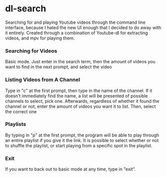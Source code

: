 # dl-search
Searching for and playing Youtube videos through the command line interface, because I hated the new UI enough that I decided to do away with it entirely.
Created through a combination of Youtube-dl for extracting videos, and mpv for playing them.

###  Searching for Videos
Basic mode. Just enter in the search term, then the amount of videos you want to find in the next prompt, and select the video

### Listing Videos from A Channel
Type in "c" at the first prompt, then type in the name of the channel. If it doesn't immediately find the name, a list will be presented of possible channels to select, pick one. Afterwards, regardless of whether it found the channel or not, enter the amount of videos you want it to list. Then, select the correct one

### Playlists
By typing in "p" at the first prompt, the program will be able to play through an entire playlist if you give it the link. It is possible to select whether or not to shuffle the playlist, or start playing from a specific spot in the playlist.

### Exit
If you want to back out to basic mode at any time, type in "exit".
